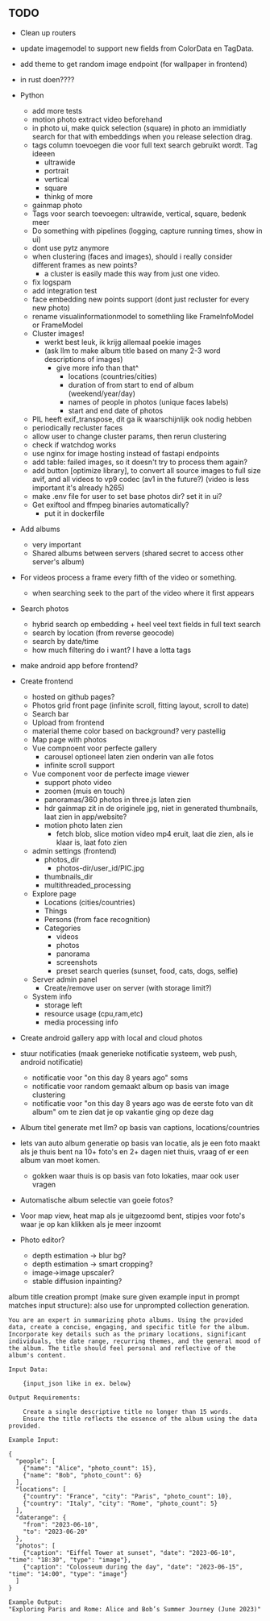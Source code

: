 ## TODO
* Clean up routers
* update imagemodel to support new fields from ColorData en TagData.
* add theme to get random image endpoint (for wallpaper in frontend)
* in rust doen????

* Python
    * add more tests
    * motion photo extract video beforehand
    * in photo ui, make quick selection (square) in photo an immidiatly search for that with embeddings when you release selection drag.
    * tags column toevoegen die voor full text search gebruikt wordt. Tag ideeen
      * ultrawide
      * portrait
      * vertical
      * square
      * thinkg of more
    * gainmap photo
    * Tags voor search toevoegen: ultrawide, vertical, square, bedenk meer
    * Do something with pipelines (logging, capture running times, show in ui)
    * dont use pytz anymore
    * when clustering (faces and images), should i really consider different frames as new points?
        * a cluster is easily made this way from just one video.
    * fix logspam
    * add integration test
    * face embedding new points support (dont just recluster for every new photo)
    * rename visualinformationmodel to somethling like FrameInfoModel or FrameModel
    * Cluster images!
        * werkt best leuk, ik krijg allemaal poekie images
        * (ask llm to make album title based on many 2-3 word descriptions of images)
            * give more info than that^
                * locations (countries/cities)
                * duration of from start to end of album (weekend/year/day)
                * names of people in photos (unique faces labels)
                * start and end date of photos
    * PIL heeft exif_transpose, dit ga ik waarschijnlijk ook nodig hebben
    * periodically recluster faces
    * allow user to change cluster params, then rerun clustering
    * check if watchdog works
    * use nginx for image hosting instead of fastapi endpoints
    * add table: failed images, so it doesn't try to process them again?
    * add button [optimize library], to convert all source images to full size avif, and all videos to vp9 codec (av1 in
      the future?) (video is less important it's already h265)
    * make .env file for user to set base photos dir? set it in ui?
    * Get exiftool and ffmpeg binaries automatically?
        * put it in dockerfile
* Add albums
    * very important
    * Shared albums between servers (shared secret to access other server's album)
* For videos process a frame every fifth of the video or something.
    * when searching seek to the part of the video where it first appears
* Search photos
    * hybrid search op embedding + heel veel text fields in full text search
    * search by location (from reverse geocode)
    * search by date/time
    * how much filtering do i want? I have a lotta tags
* make android app before frontend?
* Create frontend
    * hosted on github pages?
    * Photos grid front page (infinite scroll, fitting layout, scroll to date)
    * Search bar
    * Upload from frontend
    * material theme color based on background? very pastellig
    * Map page with photos
    * Vue compnoent voor perfecte gallery
        * carousel optioneel laten zien onderin van alle fotos
        * infinite scroll support
    * Vue component voor de perfecte image viewer
        * support photo video
        * zoomen (muis en touch)
        * panoramas/360 photos in three.js laten zien
        * hdr gainmap zit in de originele jpg, niet in generated thumbnails, laat zien in app/website?
        * motion photo laten zien
            * fetch blob, slice motion video mp4 eruit, laat die zien, als ie klaar is, laat foto zien
    * admin settings (frontend)
        * photos_dir
            * photos-dir/user_id/PIC.jpg
        * thumbnails_dir
        * multithreaded_processing
    * Explore page
        * Locations (cities/countries)
        * Things
        * Persons (from face recognition)
        * Categories
            * videos
            * photos
            * panorama
            * screenshots
            * preset search queries (sunset, food, cats, dogs, selfie)
    * Server admin panel
        * Create/remove user on server (with storage limit?)
    * System info
        * storage left
        * resource usage (cpu,ram,etc)
        * media processing info
* Create android gallery app with local and cloud photos
* stuur notificaties (maak generieke notificatie systeem, web push, android notificatie)
    * notificatie voor "on this day 8 years ago" soms
    * notificatie voor random gemaakt album op basis van image clustering
    * notificatie voor "on this day 8 years ago was de eerste foto van dit album" om te zien dat je op vakantie ging op
      deze dag
* Album titel generate met llm? op basis van captions, locations/countries
* Iets van auto album generatie op basis van locatie, als je een foto maakt als je thuis bent na 10+ foto's en 2+ dagen
  niet thuis, vraag of er een album van moet komen.
    * gokken waar thuis is op basis van foto lokaties, maar ook user vragen
* Automatische album selectie van goeie fotos?
* Voor map view, heat map als je uitgezoomd bent, stipjes voor foto's waar je op kan klikken als je meer inzoomt
* Photo editor?
    * depth estimation -> blur bg?
    * depth estimation -> smart cropping?
    * image->image upscaler?
    * stable diffusion inpainting?

album title creation prompt (make sure given example input in prompt matches input structure):
also use for unprompted collection generation.

```
You are an expert in summarizing photo albums. Using the provided data, create a concise, engaging, and specific title for the album. Incorporate key details such as the primary locations, significant individuals, the date range, recurring themes, and the general mood of the album. The title should feel personal and reflective of the album's content.

Input Data:

    {input_json like in ex. below}

Output Requirements:

    Create a single descriptive title no longer than 15 words.
    Ensure the title reflects the essence of the album using the data provided.

Example Input:

{
  "people": [
    {"name": "Alice", "photo_count": 15},
    {"name": "Bob", "photo_count": 6}
  ],
  "locations": [
    {"country": "France", "city": "Paris", "photo_count": 10},
    {"country": "Italy", "city": "Rome", "photo_count": 5}
  ],
  "daterange": {
    "from": "2023-06-10",
    "to": "2023-06-20"
  },
  "photos": [
    {"caption": "Eiffel Tower at sunset", "date": "2023-06-10", "time": "18:30", "type": "image"},
    {"caption": "Colosseum during the day", "date": "2023-06-15", "time": "14:00", "type": "image"}
  ]
}

Example Output:
"Exploring Paris and Rome: Alice and Bob’s Summer Journey (June 2023)"

```